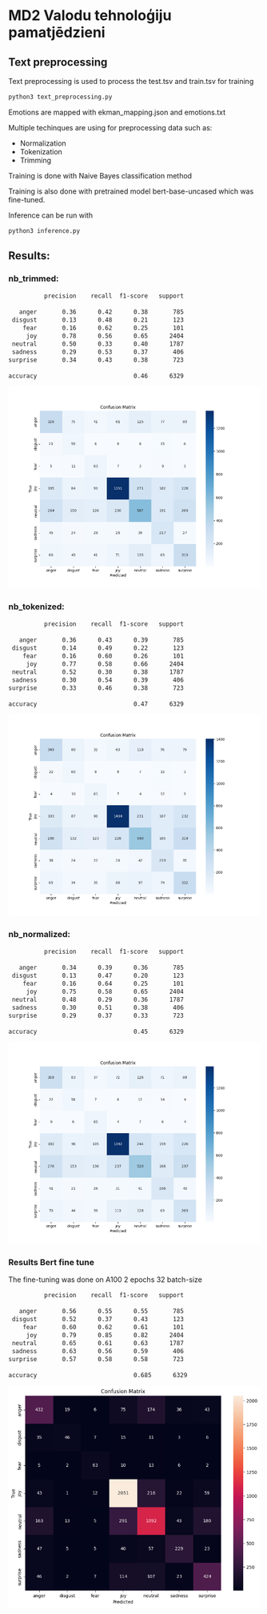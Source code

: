 # MD2 Valodu tehnoloģiju pamatjēdzieni

## Text preprocessing

Text preprocessing is used to process the test.tsv and train.tsv for training
```bash
python3 text_preprocessing.py
```
Emotions are mapped with ekman_mapping.json and emotions.txt

Multiple techinques are using for preprocessing data such as:
- Normalization
- Tokenization
- Trimming


Training is done with Naive Bayes classification method

Training is also done with pretrained model bert-base-uncased which was fine-tuned.

Inference can be run with 
```bash
python3 inference.py
```


## Results:
### nb_trimmed:

              precision    recall  f1-score   support

       anger       0.36      0.42      0.38       785
     disgust       0.13      0.48      0.21       123
        fear       0.16      0.62      0.25       101
         joy       0.78      0.56      0.65      2404
     neutral       0.50      0.33      0.40      1787
     sadness       0.29      0.53      0.37       406
    surprise       0.34      0.43      0.38       723

    accuracy                           0.46      6329
![alt text](/assets/nb_trimmed.png)

### nb_tokenized:

              precision    recall  f1-score   support

       anger       0.36      0.43      0.39       785
     disgust       0.14      0.49      0.22       123
        fear       0.16      0.60      0.26       101
         joy       0.77      0.58      0.66      2404
     neutral       0.52      0.30      0.38      1787
     sadness       0.30      0.54      0.39       406
    surprise       0.33      0.46      0.38       723

    accuracy                           0.47      6329
![alt text](/assets/nb_tokenized.png)
### nb_normalized:

              precision    recall  f1-score   support

       anger       0.34      0.39      0.36       785
     disgust       0.13      0.47      0.20       123
        fear       0.16      0.64      0.25       101
         joy       0.75      0.58      0.65      2404
     neutral       0.48      0.29      0.36      1787
     sadness       0.30      0.51      0.38       406
    surprise       0.29      0.37      0.33       723

    accuracy                           0.45      6329
![alt text](/assets/nb_normalized.png)


### Results Bert fine tune
The fine-tuning was done on A100 2 epochs 32 batch-size

              precision    recall  f1-score   support

       anger       0.56      0.55      0.55       785
     disgust       0.52      0.37      0.43       123
        fear       0.60      0.62      0.61       101
         joy       0.79      0.85      0.82      2404
     neutral       0.65      0.61      0.63      1787
     sadness       0.63      0.56      0.59       406
    surprise       0.57      0.58      0.58       723

    accuracy                           0.685      6329

![alt text](/assets/fine_tune.png)
